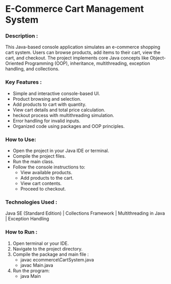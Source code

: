 # E-Commerce Cart Management System

### Description : 
This Java-based console application simulates an e-commerce shopping cart system. Users can browse products, add items to their cart, view the cart, and checkout. The project implements core Java concepts like Object-Oriented Programming (OOP), inheritance, multithreading, exception handling, and collections.

### Key Features :
- Simple and interactive console-based UI.
- Product browsing and selection.
- Add products to cart with quantity.
- View cart details and total price calculation.
- heckout process with multithreading simulation.
- Error handling for invalid inputs.
- Organized code using packages and OOP principles.

### How to Use:
- Open the project in your Java IDE or terminal.
- Compile the project files.
- Run the main class.
- Follow the console instructions to:
    - View available products.
    - Add products to the cart.
    - View cart contents.
    - Proceed to checkout.

### Technologies Used :

Java SE (Standard Edition) | Collections Framework | Multithreading in Java | Exception Handling

### How to Run :
1. Open terminal or your IDE.
2. Navigate to the project directory.
3. Compile the package and main file :
    - javac ecommerce\CartSystem.java
    - javac Main.java
4. Run the program:
    - java Main
